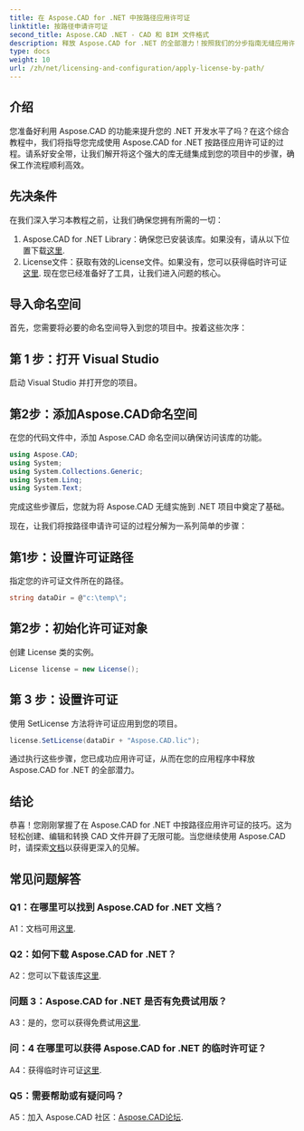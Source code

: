 ```yaml
---
title: 在 Aspose.CAD for .NET 中按路径应用许可证
linktitle: 按路径申请许可证
second_title: Aspose.CAD .NET - CAD 和 BIM 文件格式
description: 释放 Aspose.CAD for .NET 的全部潜力！按照我们的分步指南无缝应用许可证。立即提升您的 CAD 文件操作能力！
type: docs
weight: 10
url: /zh/net/licensing-and-configuration/apply-license-by-path/
---
```

## 介绍

您准备好利用 Aspose.CAD 的功能来提升您的 .NET 开发水平了吗？在这个综合教程中，我们将指导您完成使用 Aspose.CAD for .NET 按路径应用许可证的过程。请系好安全带，让我们解开将这个强大的库无缝集成到您的项目中的步骤，确保工作流程顺利高效。

## 先决条件

在我们深入学习本教程之前，让我们确保您拥有所需的一切：
1.  Aspose.CAD for .NET Library：确保您已安装该库。如果没有，请从以下位置下载[这里](https://releases.aspose.com/cad/net/).
2. License文件：获取有效的License文件。如果没有，您可以获得临时许可证[这里](https://purchase.aspose.com/temporary-license/).
现在您已经准备好了工具，让我们进入问题的核心。

## 导入命名空间

首先，您需要将必要的命名空间导入到您的项目中。按着这些次序：

## 第 1 步：打开 Visual Studio

启动 Visual Studio 并打开您的项目。

## 第2步：添加Aspose.CAD命名空间

在您的代码文件中，添加 Aspose.CAD 命名空间以确保访问该库的功能。
```csharp
using Aspose.CAD;
using System;
using System.Collections.Generic;
using System.Linq;
using System.Text;
```
完成这些步骤后，您就为将 Aspose.CAD 无缝实施到 .NET 项目中奠定了基础。

现在，让我们将按路径申请许可证的过程分解为一系列简单的步骤：

## 第1步：设置许可证路径

指定您的许可证文件所在的路径。
```csharp
string dataDir = @"c:\temp\";
```

## 第2步：初始化许可证对象

创建 License 类的实例。
```csharp
License license = new License();
```

## 第 3 步：设置许可证

使用 SetLicense 方法将许可证应用到您的项目。
```csharp
license.SetLicense(dataDir + "Aspose.CAD.lic");
```

通过执行这些步骤，您已成功应用许可证，从而在您的应用程序中释放 Aspose.CAD for .NET 的全部潜力。

## 结论

恭喜！您刚刚掌握了在 Aspose.CAD for .NET 中按路径应用许可证的技巧。这为轻松创建、编辑和转换 CAD 文件开辟了无限可能。当您继续使用 Aspose.CAD 时，请探索[文档](https://reference.aspose.com/cad/net/)以获得更深入的见解。

## 常见问题解答

### Q1：在哪里可以找到 Aspose.CAD for .NET 文档？

 A1：文档可用[这里](https://reference.aspose.com/cad/net/).

### Q2：如何下载 Aspose.CAD for .NET？

 A2：您可以下载该库[这里](https://releases.aspose.com/cad/net/).

### 问题 3：Aspose.CAD for .NET 是否有免费试用版？

 A3：是的，您可以获得免费试用[这里](https://releases.aspose.com/).

### 问：4 在哪里可以获得 Aspose.CAD for .NET 的临时许可证？

 A4：获得临时许可证[这里](https://purchase.aspose.com/temporary-license/).

### Q5：需要帮助或有疑问吗？

 A5：加入 Aspose.CAD 社区：[Aspose.CAD论坛](https://forum.aspose.com/c/cad/19).